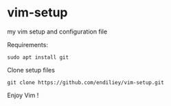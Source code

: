 # vim-setup
my vim setup and configuration file

Requirements:
```
sudo apt install git
```

Clone setup files

```
git clone https://github.com/endiliey/vim-setup.git
```

Enjoy Vim !
